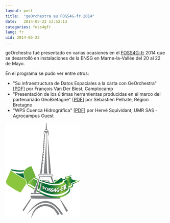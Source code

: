 ```yaml
---
layout: post
title:  "geOrchestra au FOSS4G-fr 2014"
date:   2014-05-22 13:52:13
categories: foss4gfr
lang: fr
uid: 2014-05-22
---
```


geOrchestra fué presentado en varias ocasiones en el [FOSS4G-fr](http://foss4g.osgeo.fr/) 2014 que se desarrolló en instalaciones de la ENSG en Marne-la-Vallée del 20 al 22 de Mayo.
<!--more-->

En el programa se pudo ver entre otros:

 * "Su infraestructura de Datos Espaciales a la carta con GeOrchestra" [[PDF](https://osgeo-fr.github.io/presentations_foss4gfr/2014/J1_A_14_30_GEORCHESTRA_CAMPTOCAMP/foss4gfr_2014_georchestra_vanderbiest.pdf)] por François Van Der Biest, Camptocamp
 * "Presentación de los últimas herramientas producidas en el marco del partenariado GeoBretagne" [[PDF](https://osgeo-fr.github.io/presentations_foss4gfr/2014/J1_A_15_00_GEOBRETAGNE_REGION_BRETAGNE/foss4gfr_2014_geobretagne_pelhate.pdf)] por Sébastien Pelhate, Région Bretagne
 * "WPS Cuenca Hidrográfica" [[PDF](https://osgeo-fr.github.io/presentations_foss4gfr/2014/J1_B_16_00_AGROCAMPUS_UMRSAS/foss4gfr_2014_wps_bassin_versant_squividant.pdf)] por Hervé Squividant, UMR SAS - Agrocampus Ouest

![Logo FOSS4G-fr 2014](/public/icons/foss4gfr-logo.png)
